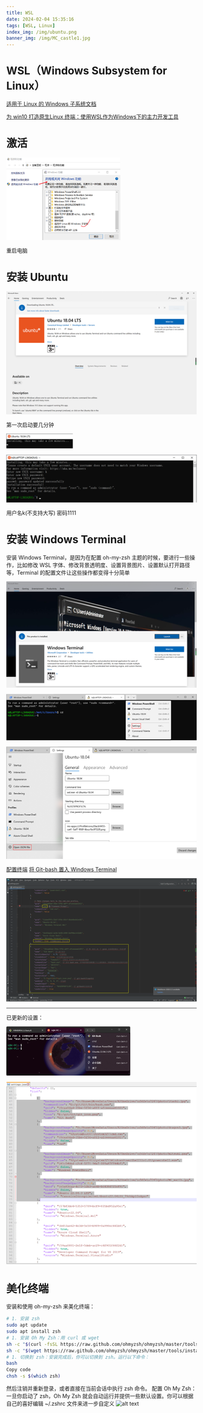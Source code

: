 ```yaml
---
title: WSL
date: 2024-02-04 15:35:16
tags: [WSL, Linux]
index_img: /img/ubuntu.png
banner_img: /img/MC_castle1.jpg
---
```

# WSL（Windows Subsystem for Linux）

[适用于 Linux 的 Windows 子系统文档](https://docs.microsoft.com/zh-cn/windows/wsl/)

[为 win10 打造原生Linux 终端：使用WSL作为Windows下的主力开发工具](https://juejin.cn/post/6844904064535248909#heading-0)

# 激活

<img src="https://github.com/Kukukukiki192/TyporaImg/raw/main/img/image-20211006015248161.png" width=60%/>

重启电脑

# 安装 Ubuntu

![](https://github.com/Kukukukiki192/TyporaImg/raw/main/img/image-20211006112559439.png)

第一次启动要几分钟

<img src="https://github.com/Kukukukiki192/TyporaImg/raw/main/img/image-20211006113416099.png" width=35%/>

![](https://github.com/Kukukukiki192/TyporaImg/raw/main/img/image-20211006204709328.png)

用户名k(不支持大写) 密码1111

# 安装 Windows Terminal

安装 Windows Terminal，是因为在配置 oh-my-zsh 主题的时候，要进行一些操作，比如修改 WSL 字体、修改背景透明度、设置背景图片、设置默认打开路径等，Terminal 的配置文件让这些操作都变得十分简单

![](https://github.com/Kukukukiki192/TyporaImg/raw/main/img/image-20211006230745423.png)

![](https://github.com/Kukukukiki192/TyporaImg/raw/main/img/image-20211006225304825.png)

![](https://github.com/Kukukukiki192/TyporaImg/raw/main/img/image-20211006225330181.png)

[配置终端](https://docs.microsoft.com/zh-cn/windows/terminal/customize-settings/profile-general)  [将 Git-bash 置入 Windows Terminal](https://segmentfault.com/a/1190000020208609)

![](https://github.com/Kukukukiki192/TyporaImg/raw/main/img/image-20211007001807107.png)

***

已更新的设置：

<img src="https://github.com/Kukukukiki192/TyporaImg/raw/main/img/image-20240204155111686.png" width=65%/>

![](https://github.com/Kukukukiki192/TyporaImg/raw/main/img/image-20240204154424890.png)

# 美化终端
安装和使用 oh-my-zsh 来美化终端：
```bash
# 1. 安装 zsh
sudo apt update
sudo apt install zsh
# 1. 安装 Oh My Zsh：用 curl 或 wget
sh -c "$(curl -fsSL https://raw.github.com/ohmyzsh/ohmyzsh/master/tools/install.sh)"
sh -c "$(wget https://raw.github.com/ohmyzsh/ohmyzsh/master/tools/install.sh -O -)"
# 1. 切换到 zsh：安装完成后，你可以切换到 zsh。运行以下命令：
bash
Copy code
chsh -s $(which zsh)
```
然后注销并重新登录，或者直接在当前会话中执行 zsh 命令。
配置 Oh My Zsh：一旦你启动了 zsh，Oh My Zsh 就会自动运行并提供一些默认设置。你可以根据自己的喜好编辑 ~/.zshrc 文件来进一步自定义
![alt text](image.png)